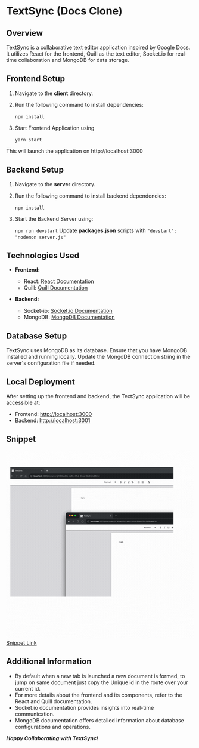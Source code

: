 # TextSync (Docs Clone)

## Overview

TextSync is a collaborative text editor application inspired by Google Docs. It utilizes React for the frontend, Quill as the text editor, Socket.io for real-time collaboration and MongoDB for data storage.

## Frontend Setup

1. Navigate to the **client** directory.
2. Run the following command to install dependencies:

   `npm install`
   
3. Start Frontend Application using

	`yarn start	`
	
 This will launch the application on http://localhost:3000

  
## Backend Setup
1.  Navigate to the **server** directory.
    
2.  Run the following command to install backend dependencies:

	`npm install`
3. Start the Backend Server using:

	`npm run devstart`
	Update **packages.json** scripts with `"devstart": "nodemon server.js"`

## Technologies Used

-   **Frontend:**
    -   React: [React Documentation](https://reactjs.org/docs/getting-started.html)
    -   Quill: [Quill Documentation](https://quilljs.com/docs/quickstart/)
    
-   **Backend:**
    -   Socket-io: [Socket.io Documentation](https://socket.io/docs/v4/)
    -   MongoDB: [MongoDB Documentation](https://docs.mongodb.com/)
   
   ## Database Setup

TextSync uses MongoDB as its database. Ensure that you have MongoDB installed and running locally. Update the MongoDB connection string in the server's configuration file if needed.

## Local Deployment

After setting up the frontend and backend, the TextSync application will be accessible at:

-   Frontend: [http://localhost:3000](http://localhost:3000/)
-   Backend: [http://localhost:3001](http://localhost:3001/)

## Snippet
![](./demo.gif)
[Snippet Link](https://www.canva.com/design/DAFz9dwGM60/FfH6Es4gA76tRRyqFnXreA/watch?utm_content=DAFz9dwGM60&utm_campaign=designshare&utm_medium=link&utm_source=editor)
<!-- ![](./img.png) -->

## Additional Information

-   By default when a new tab is launched a new document is formed, to jump on same document just copy the Unique id in the route over your current id.
-   For more details about the frontend and its components, refer to the React and Quill documentation.
-   Socket.io documentation provides insights into real-time communication.
-   MongoDB documentation offers detailed information about database configurations and operations.

***Happy Collaborating with TextSync!***

